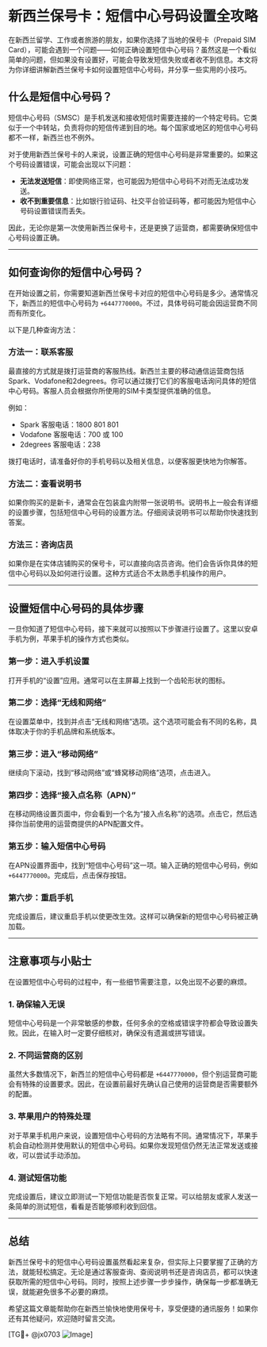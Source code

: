 # 新西兰保号卡：短信中心号码设置全攻略

在新西兰留学、工作或者旅游的朋友，如果你选择了当地的保号卡（Prepaid SIM Card），可能会遇到一个问题——如何正确设置短信中心号码？虽然这是一个看似简单的问题，但如果没有设置好，可能会导致发短信失败或者收不到信息。本文将为你详细讲解新西兰保号卡如何设置短信中心号码，并分享一些实用的小技巧。

## 什么是短信中心号码？

短信中心号码（SMSC）是手机发送和接收短信时需要连接的一个特定号码。它类似于一个中转站，负责将你的短信传递到目的地。每个国家或地区的短信中心号码都不一样，新西兰也不例外。

对于使用新西兰保号卡的人来说，设置正确的短信中心号码是非常重要的。如果这个号码设置错误，可能会出现以下问题：

- **无法发送短信**：即使网络正常，也可能因为短信中心号码不对而无法成功发送。
- **收不到重要信息**：比如银行验证码、社交平台验证码等，都可能因为短信中心号码设置错误而丢失。

因此，无论你是第一次使用新西兰保号卡，还是更换了运营商，都需要确保短信中心号码设置正确。

---

## 如何查询你的短信中心号码？

在开始设置之前，你需要知道新西兰保号卡对应的短信中心号码是多少。通常情况下，新西兰的短信中心号码为 `+6447770000`。不过，具体号码可能会因运营商不同而有所变化。

以下是几种查询方法：

### 方法一：联系客服
最直接的方式就是拨打运营商的客服热线。新西兰主要的移动通信运营商包括Spark、Vodafone和2degrees。你可以通过拨打它们的客服电话询问具体的短信中心号码。客服人员会根据你所使用的SIM卡类型提供准确的信息。

例如：
- Spark 客服电话：1800 801 801
- Vodafone 客服电话：700 或 100
- 2degrees 客服电话：238

拨打电话时，请准备好你的手机号码以及相关信息，以便客服更快地为你解答。

### 方法二：查看说明书
如果你购买的是新卡，通常会在包装盒内附带一张说明书。说明书上一般会有详细的设置步骤，包括短信中心号码的设置方法。仔细阅读说明书可以帮助你快速找到答案。

### 方法三：咨询店员
如果你是在实体店铺购买的保号卡，可以直接向店员咨询。他们会告诉你具体的短信中心号码以及如何进行设置。这种方式适合不太熟悉手机操作的用户。

---

## 设置短信中心号码的具体步骤

一旦你知道了短信中心号码，接下来就可以按照以下步骤进行设置了。这里以安卓手机为例，苹果手机的操作方式也类似。

### 第一步：进入手机设置
打开手机的“设置”应用。通常可以在主屏幕上找到一个齿轮形状的图标。

### 第二步：选择“无线和网络”
在设置菜单中，找到并点击“无线和网络”选项。这个选项可能会有不同的名称，具体取决于你的手机品牌和系统版本。

### 第三步：进入“移动网络”
继续向下滚动，找到“移动网络”或“蜂窝移动网络”选项，点击进入。

### 第四步：选择“接入点名称（APN）”
在移动网络设置页面中，你会看到一个名为“接入点名称”的选项。点击它，然后选择你当前使用的运营商提供的APN配置文件。

### 第五步：输入短信中心号码
在APN设置界面中，找到“短信中心号码”这一项。输入正确的短信中心号码，例如 `+6447770000`。完成后，点击保存按钮。

### 第六步：重启手机
完成设置后，建议重启手机以使更改生效。这样可以确保新的短信中心号码被正确加载。

---

## 注意事项与小贴士

在设置短信中心号码的过程中，有一些细节需要注意，以免出现不必要的麻烦。

### 1. 确保输入无误
短信中心号码是一个非常敏感的参数，任何多余的空格或错误字符都会导致设置失败。因此，在输入时一定要仔细核对，确保没有遗漏或拼写错误。

### 2. 不同运营商的区别
虽然大多数情况下，新西兰的短信中心号码都是 `+6447770000`，但个别运营商可能会有特殊的设置要求。因此，在设置前最好先确认自己使用的运营商是否需要额外的配置。

### 3. 苹果用户的特殊处理
对于苹果手机用户来说，设置短信中心号码的方法略有不同。通常情况下，苹果手机会自动检测并使用默认的短信中心号码。如果你发现短信仍然无法正常发送或接收，可以尝试手动添加。

### 4. 测试短信功能
完成设置后，建议立即测试一下短信功能是否恢复正常。可以给朋友或家人发送一条简单的测试短信，看看是否能够顺利收到回信。

---

## 总结

新西兰保号卡的短信中心号码设置虽然看起来复杂，但实际上只要掌握了正确的方法，就能轻松搞定。无论是通过客服查询、查阅说明书还是咨询店员，都可以快速获取所需的短信中心号码。同时，按照上述步骤一步步操作，确保每一步都准确无误，就能避免很多不必要的麻烦。

希望这篇文章能帮助你在新西兰愉快地使用保号卡，享受便捷的通讯服务！如果你还有其他疑问，欢迎随时留言交流。

[TG💪+ @jx0703 ![Image](https://github.com/user-attachments/assets/dbca1d08-cadb-493c-b0ec-ad6f7a83f270)]